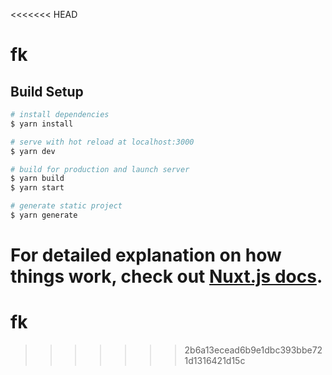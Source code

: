 <<<<<<< HEAD
# fk

## Build Setup

```bash
# install dependencies
$ yarn install

# serve with hot reload at localhost:3000
$ yarn dev

# build for production and launch server
$ yarn build
$ yarn start

# generate static project
$ yarn generate
```

For detailed explanation on how things work, check out [Nuxt.js docs](https://nuxtjs.org).
=======
# fk
>>>>>>> 2b6a13ecead6b9e1dbc393bbe721d1316421d15c
